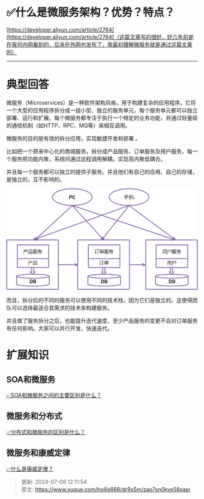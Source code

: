# ✅什么是微服务架构？优势？特点？

[https://developer.aliyun.com/article/2764](https://developer.aliyun.com/article/2764)（这篇文章写的很好，好几年前是在我司内网看到的，后来在外网也发布了，我最初理解微服务就是通过这篇文章的）

****

# 典型回答


微服务（Microservices）是一种软件架构风格，用于构建复杂的应用程序。它将一个大型的应用程序拆分成一组小型、独立的服务单元，每个服务单元都可以独立部署、运行和扩展。每个微服务都专注于执行一个特定的业务功能，并通过轻量级的通信机制（如HTTP、RPC、MQ等）来相互调用。



微服务的目的是有效的拆分应用，实现敏捷开发和部署 。



比如把一个原来中心化的商城服务，拆分成产品服务、订单服务及用户服务，每一个服务把功能内聚，系统间通过远程调用解耦。实现高内聚低耦合。



并且每一个服务都可以独立的提供子服务。并且他们有自己的应用、自己的存储，是独立的，互不影响的。



  
![1672143080006-ae966858-96bc-4bae-b180-9ce22d7dfdd2.png](./img/aKCj79WIncNq02p6/1672143080006-ae966858-96bc-4bae-b180-9ce22d7dfdd2-438859.png)



而且，拆分后的不同的服务可以使用不同的技术栈，因为它们是独立的。这使得团队可以选择最适合其需求的技术来构建服务。



并且做了服务拆分之后，也能提升迭代速度，至少产品服务的变更不会对订单服务有任何影响。大家可以并行开发，快速迭代。





# 扩展知识


## SOA和微服务


[✅SOA和微服务之间的主要区别是什么？](https://www.yuque.com/hollis666/dr9x5m/fkg3572ih9pye728)



## 微服务和分布式


[✅分布式和微服务的区别是什么？](https://www.yuque.com/hollis666/dr9x5m/av4fdpxuxauxym6k)



## 微服务和康威定律


[✅什么是康威定律？](https://www.yuque.com/hollis666/dr9x5m/rcgubon7keglqt75)



> 更新: 2024-07-08 12:11:54  
> 原文: <https://www.yuque.com/hollis666/dr9x5m/zao7sn0kve58xasr>